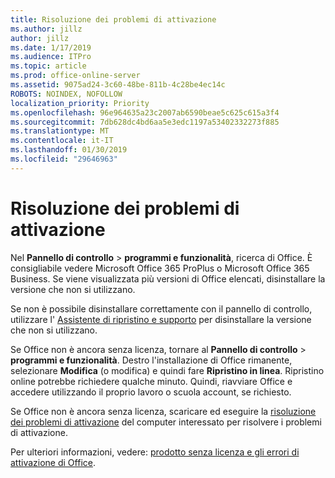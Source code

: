```yaml
---
title: Risoluzione dei problemi di attivazione
ms.author: jillz
author: jillz
ms.date: 1/17/2019
ms.audience: ITPro
ms.topic: article
ms.prod: office-online-server
ms.assetid: 9075ad24-3c60-48be-811b-4c28be4ec14c
ROBOTS: NOINDEX, NOFOLLOW
localization_priority: Priority
ms.openlocfilehash: 96e964635a23c2007ab6590beae5c625c615a3f4
ms.sourcegitcommit: 7db628dc4bd6aa5e3edc1197a53402332273f885
ms.translationtype: MT
ms.contentlocale: it-IT
ms.lasthandoff: 01/30/2019
ms.locfileid: "29646963"
---
```

# <a name="activation-troubleshooting"></a>Risoluzione dei problemi di attivazione

Nel **Pannello di controllo** \> **programmi e funzionalità**, ricerca di Office. È consigliabile vedere Microsoft Office 365 ProPlus o Microsoft Office 365 Business. Se viene visualizzata più versioni di Office elencati, disinstallare la versione che non si utilizzano. 
  
Se non è possibile disinstallare correttamente con il pannello di controllo, utilizzare l' [Assistente di ripristino e supporto](https://aka.ms/SARA-OfficeUninstall-Alchemy) per disinstallare la versione che non si utilizzano. 
  
Se Office non è ancora senza licenza, tornare al **Pannello di controllo** \> **programmi e funzionalità**. Destro l'installazione di Office rimanente, selezionare **Modifica** (o modifica) e quindi fare **Ripristino in linea**. Ripristino online potrebbe richiedere qualche minuto. Quindi, riavviare Office e accedere utilizzando il proprio lavoro o scuola account, se richiesto.
  
Se Office non è ancora senza licenza, scaricare ed eseguire la [risoluzione dei problemi di attivazione](https://aka.ms/SARA-OfficeActivation-Alchemy) del computer interessato per risolvere i problemi di attivazione. 
  
Per ulteriori informazioni, vedere: [prodotto senza licenza e gli errori di attivazione di Office](https://support.office.com/article/0d23d3c0-c19c-4b2f-9845-5344fedc4380).
